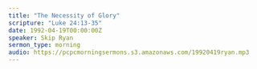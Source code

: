 ```yaml
---
title: "The Necessity of Glory"
scripture: "Luke 24:13-35"
date: 1992-04-19T00:00:00Z
speaker: Skip Ryan
sermon_type: morning
audio: https://pcpcmorningsermons.s3.amazonaws.com/19920419ryan.mp3 
---
```



